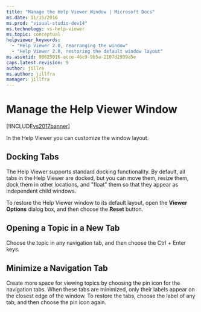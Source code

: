 ```yaml
---
title: "Manage the Help Viewer Window | Microsoft Docs"
ms.date: 11/15/2016
ms.prod: "visual-studio-dev14"
ms.technology: vs-help-viewer
ms.topic: conceptual
helpviewer_keywords:
  - "Help Viewer 2.0, rearranging the window"
  - "Help Viewer 2.0, restoring the default window layout"
ms.assetid: 98625016-acce-46c9-9b5a-2107d2939a5e
caps.latest.revision: 9
author: jillre
ms.author: jillfra
manager: jillfra
---
```

# Manage the Help Viewer Window
[!INCLUDE[vs2017banner](../includes/vs2017banner.md)]

In the Help Viewer you can customize the window layout.

## Docking Tabs
 The Help Viewer supports standard docking functionality. By default, all tabs in the Help Viewer are docked, but you can move them, resize them, dock them in other locations, and "float" them so that they appear as independent child windows.

 To restore the Help Viewer window to its default layout, open the **Viewer Options** dialog box, and then choose the **Reset** button.

## Opening a Topic in a New Tab
 Choose the topic in any navigation tab, and then choose the Ctrl + Enter keys.

## Minimize a Navigation Tab
 Create more space for viewing topics by choosing the pin icon for the navigation tabs. When these tabs are minimized, only their labels appear on the closest edge of the window. To restore the tabs, choose the label of any tab, and then choose the pin icon again.
